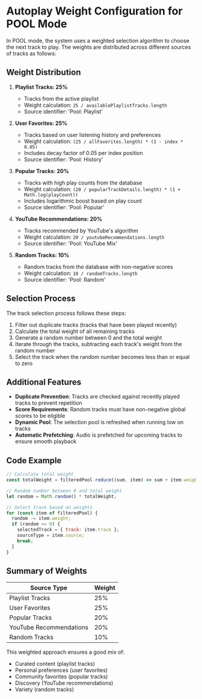 # Autoplay Weight Configuration for POOL Mode

In POOL mode, the system uses a weighted selection algorithm to choose the next track to play. The weights are distributed across different sources of tracks as follows:

## Weight Distribution

1. **Playlist Tracks: 25%**
   - Tracks from the active playlist
   - Weight calculation: `25 / availablePlaylistTracks.length`
   - Source identifier: 'Pool: Playlist'

2. **User Favorites: 25%**
   - Tracks based on user listening history and preferences
   - Weight calculation: `(25 / allFavorites.length) * (1 - index * 0.05)`
   - Includes decay factor of 0.05 per index position
   - Source identifier: 'Pool: History'

3. **Popular Tracks: 20%**
   - Tracks with high play counts from the database
   - Weight calculation: `(20 / popularTrackDetails.length) * (1 + Math.log(playCount))`
   - Includes logarithmic boost based on play count
   - Source identifier: 'Pool: Popular'

4. **YouTube Recommendations: 20%**
   - Tracks recommended by YouTube's algorithm
   - Weight calculation: `20 / youtubeRecommendations.length`
   - Source identifier: 'Pool: YouTube Mix'

5. **Random Tracks: 10%**
   - Random tracks from the database with non-negative scores
   - Weight calculation: `10 / randomTracks.length`
   - Source identifier: 'Pool: Random'

## Selection Process

The track selection process follows these steps:

1. Filter out duplicate tracks (tracks that have been played recently)
2. Calculate the total weight of all remaining tracks
3. Generate a random number between 0 and the total weight
4. Iterate through the tracks, subtracting each track's weight from the random number
5. Select the track when the random number becomes less than or equal to zero

## Additional Features

- **Duplicate Prevention**: Tracks are checked against recently played tracks to prevent repetition
- **Score Requirements**: Random tracks must have non-negative global scores to be eligible
- **Dynamic Pool**: The selection pool is refreshed when running low on tracks
- **Automatic Prefetching**: Audio is prefetched for upcoming tracks to ensure smooth playback

## Code Example

```javascript
// Calculate total weight
const totalWeight = filteredPool.reduce((sum, item) => sum + item.weight, 0);

// Random number between 0 and total weight
let random = Math.random() * totalWeight;

// Select track based on weights
for (const item of filteredPool) {
  random -= item.weight;
  if (random <= 0) {
    selectedTrack = { track: item.track };
    sourceType = item.source;
    break;
  }
}
```

## Summary of Weights

| Source Type | Weight |
|------------|--------|
| Playlist Tracks | 25% |
| User Favorites | 25% |
| Popular Tracks | 20% |
| YouTube Recommendations | 20% |
| Random Tracks | 10% |

This weighted approach ensures a good mix of:
- Curated content (playlist tracks)
- Personal preferences (user favorites)
- Community favorites (popular tracks)
- Discovery (YouTube recommendations)
- Variety (random tracks) 